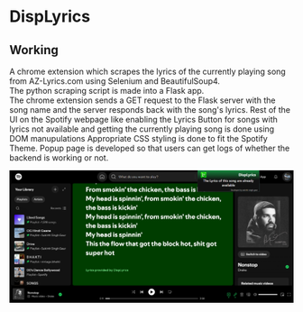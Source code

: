 ﻿# DispLyrics

## Working
A chrome extension which scrapes the lyrics of the currently playing song from AZ-Lyrics.com using Selenium and BeautifulSoup4.    
The python scraping script is made into a Flask app.  
The chrome extension sends a GET request to the Flask server with the song name and the server responds back with the song's lyrics.
Rest of the UI on the Spotify webpage like enabling the Lyrics Button for songs with lyrics not available and getting the currently playing song is done using DOM manupulations
Appropriate CSS styling is done to fit the Spotify Theme.
Popup page is developed so that users can get logs of whether the backend is working or not.


![Description](assets/images/Screenshot%202025-04-27%20230235.png)
